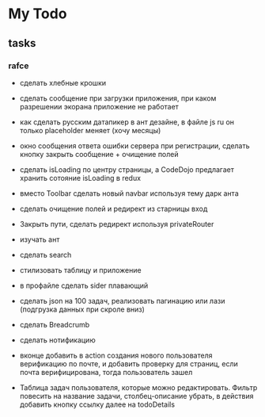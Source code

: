 # My Todo #  

## tasks 

### rafce


- сделать хлебные крошки

- сделать сообщение при загрузки приложения, при каком разрешении экорана приложение не работает

- как сделать русским датапикер в ант дезайне, в файле js ru он только placeholder меняет (хочу месяцы)

- окно сообщения ответа ошибки сервера при регистрации, сделать кнопку закрыть сообщение + очищение полей

- сделать isLoading по центру страницы, а CodeDojo предлагает хранить сотояние isLoading в redux

- вместо Toolbar сделать  новый navbar используя тему дарк анта

- сделать очищение полей и редирект из старницы вход

- Закрыть пути, сделать редирект используя privateRouter


- изучать ант

- сделать search

- стилизовать таблицу и приложение

- в профайле сделать sider плавающий

- сделать json на 100 задач, реализовать пагинацию или лази (подгрузка данных при скроле вниз)

- сделать Breadcrumb

- сделать нотификацию

- вконце добавить в action создания нового пользователя верификацию по почте, и добавить проверку для страниц, если почта верифицирована, тогда пользователь зашел

- Таблица задач пользователя, которые можно редактировать. Фильтр повесить на название задачи, столбец-описание убрать, в действия добавить кнопку ссылку далее на todoDetails

